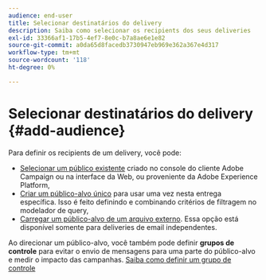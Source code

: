```yaml
---
audience: end-user
title: Selecionar destinatários do delivery
description: Saiba como selecionar os recipients dos seus deliveries
exl-id: 33366af1-17b5-4ef7-8e0c-b7a8ae6e1e82
source-git-commit: a0da65d8facedb3730947eb969e362a367e4d317
workflow-type: tm+mt
source-wordcount: '118'
ht-degree: 0%

---
```


# Selecionar destinatários do delivery {#add-audience}

Para definir os recipients de um delivery, você pode:

* [Selecionar um público existente](add-audience.md) criado no console do cliente Adobe Campaign ou na interface da Web, ou proveniente da Adobe Experience Platform,
* [Criar um público-alvo único](one-time-audience.md) para usar uma vez nesta entrega específica. Isso é feito definindo e combinando critérios de filtragem no modelador de query,
* [Carregar um público-alvo de um arquivo externo](file-audience.md). Essa opção está disponível somente para deliveries de email independentes.

Ao direcionar um público-alvo, você também pode definir **grupos de controle** para evitar o envio de mensagens para uma parte do público-alvo e medir o impacto das campanhas. [Saiba como definir um grupo de controle](control-group.md)

